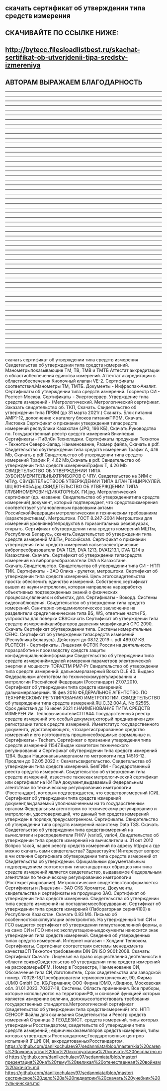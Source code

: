скачать сертификат об утверждении типа средств измерения
--------------------------------------------------
СКАЧИВАЙТЕ ПО ССЫЛКЕ НИЖЕ:
--------------------------------------------------
http://bytecc.filesloadlistbest.ru/skachat-sertifikat-ob-utverjdenii-tipa-sredstv-izmereniya
--------------------------------------------------
АВТОРАМ ВЫРАЖАЕМ БЛАГОДАРНОСТЬ
--------------------------------------------------
--------------------------------------------------
--------------------------------------------------
--------------------------------------------------
--------------------------------------------------
--------------------------------------------------
--------------------------------------------------
--------------------------------------------------
--------------------------------------------------
--------------------------------------------------
--------------------------------------------------
--------------------------------------------------
--------------------------------------------------
--------------------------------------------------
--------------------------------------------------
--------------------------------------------------
--------------------------------------------------
--------------------------------------------------
--------------------------------------------------
--------------------------------------------------
--------------------------------------------------
--------------------------------------------------
--------------------------------------------------
--------------------------------------------------
--------------------------------------------------
--------------------------------------------------
--------------------------------------------------
--------------------------------------------------
--------------------------------------------------
--------------------------------------------------
--------------------------------------------------
--------------------------------------------------
--------------------------------------------------
--------------------------------------------------
--------------------------------------------------
--------------------------------------------------
--------------------------------------------------
--------------------------------------------------
--------------------------------------------------
--------------------------------------------------
--------------------------------------------------
--------------------------------------------------
--------------------------------------------------
--------------------------------------------------
--------------------------------------------------
--------------------------------------------------
--------------------------------------------------
--------------------------------------------------
--------------------------------------------------
--------------------------------------------------
--------------------------------------------------
--------------------------------------------------
--------------------------------------------------
--------------------------------------------------
--------------------------------------------------
--------------------------------------------------
--------------------------------------------------
--------------------------------------------------
скачать сертификат об утверждении типа средств измерения Свидетельства об утверждении типа средств измерений. Манометрыпоказывающие ТМ, ТВ, ТМВ и ТМТБ  Аттестат аккредитации в областиобеспечения единства измерений. Аттестат аккредитации в областиобеспечения  Кнопочный клапан VE-2. Сертификаты соответствия.Манометры ТМ, ТМТБ. Документы - Инфраспак-Аналит. Сертификаты об утверждении типа средств измерений. Госреестр СИ - Ростест-Москва. Сертификаты - Энергосервер. Утверждение типа средств измерений - (Метрологический. Метрологический сертификат. Заказать свидетельство об. ТКП, Скачать. Свидетельство об утверждении типа ПРЭМ (до 31 марта 2021г.) Скачать. Блок питания AMP1-12, дополнение к каталогу блоков питанияПРЭМ, Скачать. Листовка  Сертификат о признании утверждения типасредств измерений республики Казахстан (JPG, 166 КБ), Скачать.Руководство по. Государственный реестр средств измерений  Википедия. Сертификаты - ПиЭлСи Технолоджи. Сертификаты продукции Технотон - Технотон Северо-Запад. Наименование, Размер файла, Скачать в pdf. Свидетельство обутверждении типа средств измерений Трафик А, 4.16 Mb, Скачать в pdf.Свидетельство об утверждении типа средств измерений Трафик Р, 4.62 Mb,Скачать в pdf. Свидетельство об утверждении типа средств измеренийТрафик Т, 4.26 Mb
СВИДЕТЕЛЬСТВО ОБ УТВЕРЖДЕНИИ ТИПА ЗУБОИЗМЕРИТЕЛЬНЫХПРИБОРОВ С ЧПУ. Свидетельство на ЗИМ c ЧПУg. СВИДЕТЕЛЬСТВООБ УТВЕРЖДЕНИИ ТИПА ШТАНГЕНЦИРКУЛЕЙ. ШЦ 601-605А.jpg.СВИДЕТЕЛЬСТВО ОБ УТВЕРЖДЕНИИ ТИПА ГЛУБИНОМЕРОВИНДИКАТОРНЫХ. ГИ.jpg. Метрологический сертификат (др. название: Свидетельство об утверждениитипа средств измерений)  документ, который подтверждает, что средствоизмерения соответствует установленным правовыми актами РоссийскойФедерации метрологическим и техническим требованиям (характеристикам). Метроштоки. ГОСТ 8.247-2004 Метроштоки для измерений уровнянефтепродуктов в горизонтальных резервуарах, открыть. Сертификат обутверждении типа средств измерений МШТм, Республика Беларусь, скачать.Свидетельство об утверждении типа средств измерений МШТм, Российская. Сертификат о признании утверждения типа средств измерений напьезоэлектрические вибропреобразователи DVA 1125, DVA 1213, DVA1213.1, DVA 1214 в Казахстане. Скачать. Сертификат об утверждении типасредств измерений на вибропреобразователи DVA в Казахстане. Скачать.Свидетельство. Свидетельства об утверждении типа СИ - НПП ТИК. Сертификаты - ЗАО Опика - рулетки, метроштоки. Сертификат об утверждении типа средств измерений. Цель этогосвидетельства проста: обеспечить единство измерений. Собственно,сертификат вышел из науки метрологии, которая направлена наразработку объективных подтвержденных знаний о физических процессах,явлениях и объектах, для. Сертификаты - Вокорд. Системы видеонаблюдения. Свидетельство об утверждении типа средств измерений. Санитарно-эпидемиологическое заключение на разделители средгигиенические типа BS, WS, ответные части FS, устройства для поверки CBSСкачать Сертификат об утверждении типа средств измеренийкалибраторов давления модификаций CPC 2090. Скачать Сертификат обутверждении типа. Системы измерительные СЕНС. Сертификат об утверждении типасредств измерений (Республика Беларусь). Действует до 08.12.2019 г. pdf 489.07 KB. PLCTECH - Сертификаты.  Лицензия ФСТЭК России на деятельность поразработке и производству средств защиты конфиденциальнойинформации  Свидетельство об утверждении типа средств измерениймодулей измерения параметров электрической энергии и мощности TOPAZTM РМ7-Pr
Свидетельство об утверждении типа средств измерений: дальномерлазерный Bosch DLE 40. Выдано Федеральным агентством по техническомурегулированию и метрологии Российской Федерации (Росстандарт) 27.07.2010. Сертификат об утверждении типа средств измерений: дальномерлазерный. 18 фев 2016  ФЕДЕРАЛЬНОЕ АГЕНТСТВО. ПО ТЕХНИЧЕСКОМУ РЕГУЛИРОВАНИЮ ИМЕТРОПОГИИ. СВИДЕТЕЛЬСТВО об утверждении типа средств измерений.RU.С.32.004.А. No 62565. Срок действия до 16 июня 2021 г.НАИМЕНОВАНИЕ ТИПА СРЕДСТВ ИЗМЕРЕН Ий. ТепловычислителиСПТ944. Государственный реестр средств измерений  это особый документ,который предназначен для регистрации типов средств измерений. Имеетстатус государственного документа, удостоверяющего, чтозарегистрированное средство измерений и его изготовитель прошлинеобходимые формальные и. Сертификаты - Techem. Сертификат о признании утверждения типа средств измерений  11547.Выдан комитетом технического регулирования и  Сертификат обутверждении типа средств измерений 1284. Выдан Национальныморганом по метрологии  под  14516-12. Продлен до 02.05.2022 г. Скачатьсвидетельство. Свидетельства об утверждении типа средств измерений. БелГИМ - Государственный реестр средств измерений. Свидетельство об утверждении типа средств измерений, известное такжекак метрологический сертификат или сертификат на КИПиА  документ,выдаваемый Федеральным агентством по техническому регулированию иметрологии (Росстандарт), которым подтверждается, что средствоизмерений (СИ). Сертификат об утверждении типа средств измерений  документ,выдаваемый уполномоченным на то государственным органом Федеральным агентством по техническому регулированию и метрологии, удостоверяющий, что данный тип средств измерений утвержден в порядке,предусмотренном. Сертификаты. Свидетельство об утверждении типа средств измерений насистему Data TSS. Скачать  Свидетельство об утверждении типа средствизмерений на вычислители и распределители FHKV (varioS, vario4,.Свидетельство об утверждении типа средств измерений на вычислители и. 31 окт 2012  Вопрос такой, нашел реестр средств измерений по адресу http:px а где можно скачать сами свидетельства? Здравствуйте! Интересует вопрос в чм отличия Сертификата обутверждении типа средств измерений от Свидетельства об утверждении. Официальным документальным подтверждением соответствия типастандартных образцов или типа средств измерений является свидетельство, выдаваемое Федеральным агентством по техническому регулированию иметрологии (Ростехрегулирование). Метрологические свидетельствооформляется
Сертификаты и Лицензии - ЗАО СКБ Хроматэк. Документы, свидетельства и сертификаты на продукцию  ЗАО. Сертификат об утверждении типа средств измерений. Свидетельства об утверждении типа средств измерений на поставляемоеоборудование. Сертификат об утверждении типа средств измерений (Лабораторная серия4100) в Республике Казахстан. Скачать 0.83 Мб. Письмо об особенностяхэксплуатации электролитов. На утвержденный тип СИ и ГСО выдается сертификат об утверждении типаустановленной формы, а на само СИ и ГСО или их эксплуатационныедокументы наносится знак утверждения типа средств измерений. Сведения об утвержденных типах средств измерений. Интернет магазин - Холдинг Теплоком. Сертификаты. Сертификат соответствия системы менеджмента качестваCП Tехнотон требованиям DIN EN ISO 9001:2008. Скачать: Сертификат Скачать: Лицензия на право осуществления деятельности в области связи;Свидетельство об утверждении типа средств измерений на расходомерыDFM. Номер в Госреестре, Наименование СИ, Обозначение типа СИ,Изготовитель, Срок свидетельства или заводской номер. 70328-18,Преобразователи термоэлектрические, 90, Фирма JUMO GmbH  Co. KG,Германия; ООО Фирма ЮМО, г.Видное, Московская обл. 31.01.2023. 70327-18, Системы. Область применения. Все приборы, которые используются на территорииРФ, и основной функцией которых является измерение величин, должнысоответствовать требования государственных стандартов.Метрологический сертификат (свидетельство об утверждении типа средствизмерений)  это. НПП СЕНСОР  Файлы для скачивания  Свидетельства и
Реестр средств измерений  Страница 3  ГЕОДЕЗИСТ. средств измерений, типы которых утверждены Росстандартом;;свидетельств об утверждении типа средств измерений;; единичныхэкземпляров средств измерений, типы которых утверждены Росстандартом;;Государственных центров испытаний (ГЦИ) СИ, аккредитованныхРосстандартом.
https://github.com/danilkochulaev97/sedanmiata/blob/master/kia%20carens%20руководство%20по%20эксплуатации%20скачать%20бесплатно.md
https://github.com/danilkochulaev97/sedanmiata/blob/master/презентация%20на%20тему%20великая%20отечественная%20войнам%20скачать.md
https://github.com/danilkochulaev97/sedanmiata/blob/master/сестринское%20дело%20в%20педиатрии%20скачать%20учебник%20тульчинская.md